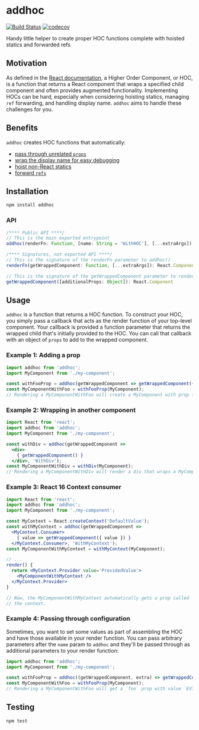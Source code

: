 # addhoc

[![Build Status](https://travis-ci.com/godaddy/addhoc.svg?branch=master)](https://travis-ci.com/godaddy/addhoc)
[![codecov](https://codecov.io/gh/godaddy/addhoc/branch/master/graph/badge.svg)](https://codecov.io/gh/godaddy/addhoc)

Handy little helper to create proper HOC functions complete with hoisted statics and forwarded refs

## Motivation

As defined in the [React documentation], a Higher Order Component, or HOC, is a function that returns a React component
that wraps a specified child component and often provides augmented functionality. Implementing HOCs can be hard,
especially when considering hoisting statics, managing `ref` forwarding, and handling display name. `addhoc` aims to
handle these challenges for you.

## Benefits

`addhoc` creates HOC functions that automatically:

- [pass through unrelated `props`](https://reactjs.org/docs/higher-order-components.html#convention-pass-unrelated-props-through-to-the-wrapped-component)
- [wrap the display name for easy debugging](https://reactjs.org/docs/higher-order-components.html#convention-wrap-the-display-name-for-easy-debugging)
- [hoist non-React statics](https://reactjs.org/docs/higher-order-components.html#static-methods-must-be-copied-over)
- [forward `refs`](https://reactjs.org/docs/higher-order-components.html#refs-arent-passed-through)

## Installation

```bash
npm install addhoc
```

### API

```ts
/**** Public API ****/
// This is the main exported entrypoint
addhoc(renderFn: Function, [name: String = 'WithHOC'], [...extraArgs]): Function

/**** Signatures, not exported API ****/
// This is the signature of the renderFn parameter to addhoc()
renderFn(getWrappedComponent: Function, [...extraArgs]): React.Component

// This is the signature of the getWrappedComponent parameter to renderFn()
getWrappedComponent([additionalProps: Object]): React.Component
```

## Usage

`addhoc` is a function that returns a HOC function. To construct your HOC, you simply pass a callback that acts as the
render function of your top-level component. Your callback is provided a function parameter that returns the wrapped
child that's initially provided to the HOC. You can call that callback with an object of `props` to add to the wrapped
component.

### Example 1: Adding a prop

```jsx
import addhoc from 'addhoc';
import MyComponent from './my-component';

const withFooProp = addhoc(getWrappedComponent => getWrappedComponent({ foo: true }), 'WithFooProp');
const MyComponentWithFoo = withFooProp(MyComponent);
// Rendering a MyComponentWithFoo will create a MyComponent with prop foo = true
```

### Example 2: Wrapping in another component

```jsx
import React from 'react';
import addhoc from 'addhoc';
import MyComponent from './my-component';

const withDiv = addhoc(getWrappedComponent =>
  <div>
    { getWrappedComponent() }
  </div>, 'WithDiv');
const MyComponentWithDiv = withDiv(MyComponent);
// Rendering a MyComponentWithDiv will render a div that wraps a MyComponent
```

### Example 3: React 16 Context consumer

```jsx
import React from 'react';
import addhoc from 'addhoc';
import MyComponent from './my-component';

const MyContext = React.createContext('DefaultValue');
const withMyContext = addhoc(getWrappedComponent =>
  <MyContext.Consumer>
    { value => getWrappedComponent({ value }) }
  </MyContext.Consumer>, 'WithMyContext');
const MyComponentWithMyContext = withMyContext(MyComponent);

// ...
render() {
  return <MyContext.Provider value='ProvidedValue'>
    <MyComponentWithMyContext />
  </MyContext.Provider>
}

// Now, the MyComponentWithMyContext automatically gets a prop called `value` that gets the context value passed in from
// the context.
```

### Example 4: Passing through configuration

Sometimes, you want to set some values as part of assembling the HOC and have those available in your render function.
You can pass arbitrary parameters after the `name` param to `addhoc` and they'll be passed through as additional
parameters to your render function:

```jsx
import addhoc from 'addhoc';
import MyComponent from './my-component';

const withFooProp = addhoc((getWrappedComponent, extra) => getWrappedComponent({ foo: extra }), 'WithFoo', 'EXTRA');
const MyComponentWithFoo = withFooProp(MyComponent);
// Rendering a MyComponentWithFoo will get a `foo` prop with value `EXTRA`
```

## Testing

```bash
npm test
```

[React documentation]: https://reactjs.org/docs/higher-order-components.html
